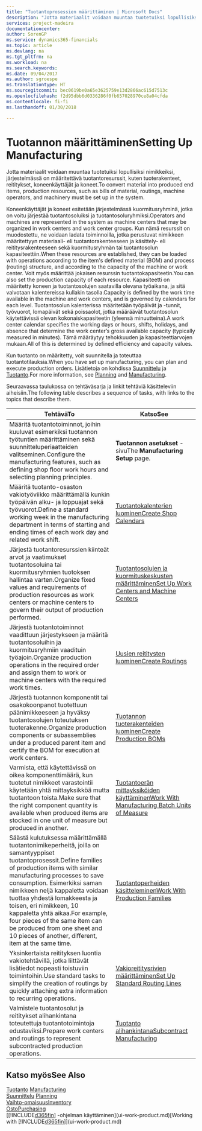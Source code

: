 ```yaml
---
title: "Tuotantoprosessien määrittäminen | Microsoft Docs"
description: "Jotta materiaalit voidaan muuntaa tuotetuiksi lopullisiksi nimikkeiksi, järjestelmässä on määritettävä tuotantoresurssit, kuten tuoterakenteet, reititykset, koneenkäyttäjät ja koneet."
services: project-madeira
documentationcenter: 
author: SorenGP
ms.service: dynamics365-financials
ms.topic: article
ms.devlang: na
ms.tgt_pltfrm: na
ms.workload: na
ms.search.keywords: 
ms.date: 09/04/2017
ms.author: sgroespe
ms.translationtype: HT
ms.sourcegitcommit: bec0619be0a65e3625759e13d2866ac615d7513c
ms.openlocfilehash: f2d95dbb6d0336286f0fb657028970ce8a04cfda
ms.contentlocale: fi-fi
ms.lasthandoff: 01/30/2018

---
```

# <a name="setting-up-manufacturing"></a><span data-ttu-id="9edf6-103">Tuotannon määrittäminen</span><span class="sxs-lookup"><span data-stu-id="9edf6-103">Setting Up Manufacturing</span></span>
<span data-ttu-id="9edf6-104">Jotta materiaalit voidaan muuntaa tuotetuiksi lopullisiksi nimikkeiksi, järjestelmässä on määritettävä tuotantoresurssit, kuten tuoterakenteet, reititykset, koneenkäyttäjät ja koneet.</span><span class="sxs-lookup"><span data-stu-id="9edf6-104">To convert material into produced end items, production resources, such as bills of material, routings, machine operators, and machinery must be set up in the system.</span></span>

<span data-ttu-id="9edf6-105">Koneenkäyttäjät ja koneet esitetään järjestelmässä kuormitusryhminä, jotka on voitu järjestää tuotantosoluiksi ja tuotantosoluryhmiksi.</span><span class="sxs-lookup"><span data-stu-id="9edf6-105">Operators and machines are represented in the system as machine centers that may be organized in work centers and work center groups.</span></span> <span data-ttu-id="9edf6-106">Kun nämä resurssit on muodostettu, ne voidaan ladata toiminnoilla, jotka perustuvat nimikkeen määritettyyn materiaali- eli tuotantorakenteeseen ja käsittely- eli reititysrakenteeseen sekä kuormitusryhmän tai tuotantosolun kapasiteettiin.</span><span class="sxs-lookup"><span data-stu-id="9edf6-106">When these resources are established, they can be loaded with operations according to the item's defined material (BOM) and process (routing) structure, and according to the capacity of the machine or work center.</span></span> <span data-ttu-id="9edf6-107">Voit myös määrittää jokaisen resurssin tuotantokapasiteetin.</span><span class="sxs-lookup"><span data-stu-id="9edf6-107">You can also set the production capacity of each resource.</span></span> <span data-ttu-id="9edf6-108">Kapasiteetti on määritetty koneen ja tuotantosolujen saatavilla olevana työaikana, ja sitä valvotaan kalentereissa kullakin tasolla.</span><span class="sxs-lookup"><span data-stu-id="9edf6-108">Capacity is defined by the work time available in the machine and work centers, and is governed by calendars for each level.</span></span> <span data-ttu-id="9edf6-109">Tuotantosolun kalenterissa määritetään työpäivät ja -tunnit, työvuorot, lomapäivät sekä poissaolot, jotka määräävät tuotantosolun käytettävissä olevan kokonaiskapasiteetin (yleensä minuutteina).</span><span class="sxs-lookup"><span data-stu-id="9edf6-109">A work center calendar specifies the working days or hours, shifts, holidays, and absence that determine the work center’s gross available capacity (typically measured in minutes).</span></span> <span data-ttu-id="9edf6-110">Tämä määräytyy tehokkuuden ja kapasiteettiarvojen mukaan.</span><span class="sxs-lookup"><span data-stu-id="9edf6-110">All of this is determined by defined efficiency and capacity values.</span></span>  

<span data-ttu-id="9edf6-111">Kun tuotanto on määritetty, voit suunnitella ja toteuttaa tuotantotilauksia.</span><span class="sxs-lookup"><span data-stu-id="9edf6-111">When you have set up manufacturing, you can plan and execute production orders.</span></span> <span data-ttu-id="9edf6-112">Lisätietoja on kohdissa [Suunnittelu](production-planning.md) ja [Tuotanto](production-manage-manufacturing.md).</span><span class="sxs-lookup"><span data-stu-id="9edf6-112">For more information, see [Planning](production-planning.md) and [Manufacturing](production-manage-manufacturing.md).</span></span>  

 <span data-ttu-id="9edf6-113">Seuraavassa taulukossa on tehtäväsarja ja linkit tehtäviä käsitteleviin aiheisiin.</span><span class="sxs-lookup"><span data-stu-id="9edf6-113">The following table describes a sequence of tasks, with links to the topics that describe them.</span></span>   

|<span data-ttu-id="9edf6-114">**Tehtävä**</span><span class="sxs-lookup"><span data-stu-id="9edf6-114">**To**</span></span>|<span data-ttu-id="9edf6-115">**Katso**</span><span class="sxs-lookup"><span data-stu-id="9edf6-115">**See**</span></span>|  
|------------|-------------|  
|<span data-ttu-id="9edf6-116">Määritä tuotantotoiminnot, joihin kuuluvat esimerkiksi tuotannon työtuntien määrittäminen sekä suunnitteluperiaatteiden valitseminen.</span><span class="sxs-lookup"><span data-stu-id="9edf6-116">Configure the manufacturing features, such as defining shop floor work hours and selecting planning principles.</span></span>|<span data-ttu-id="9edf6-117">**Tuotannon asetukset** -sivu</span><span class="sxs-lookup"><span data-stu-id="9edf6-117">The **Manufacturing Setup** page.</span></span>|  
|<span data-ttu-id="9edf6-118">Määritä tuotanto-osaston vakiotyöviikko määrittämällä kunkin työpäivän alku- ja loppuajat sekä työvuorot.</span><span class="sxs-lookup"><span data-stu-id="9edf6-118">Define a standard working week in the manufacturing department in terms of starting and ending times of each work day and related work shift.</span></span>|[<span data-ttu-id="9edf6-119">Tuotantokalenterien luominen</span><span class="sxs-lookup"><span data-stu-id="9edf6-119">Create Shop Calendars</span></span>](production-how-to-create-work-center-calendars.md)|  
|<span data-ttu-id="9edf6-120">Järjestä tuotantoresurssien kiinteät arvot ja vaatimukset tuotantosoluina tai kuormitusryhmien tuotoksen hallintaa varten.</span><span class="sxs-lookup"><span data-stu-id="9edf6-120">Organize fixed values and requirements of production resources as work centers or machine centers to govern their output of production performed.</span></span>|[<span data-ttu-id="9edf6-121">Tuotantosolujen ja kuormituskeskusten määrittäminen</span><span class="sxs-lookup"><span data-stu-id="9edf6-121">Set Up Work Centers and Machine Centers</span></span>](production-how-to-set-up-work-and-machine-centers.md)|
|<span data-ttu-id="9edf6-122">Järjestä tuotantotoiminnot vaadittuun järjestykseen ja määritä tuotantosoluihin ja kuormitusryhmiin vaadituin työajoin.</span><span class="sxs-lookup"><span data-stu-id="9edf6-122">Organize production operations in the required order and assign them to work or machine centers with the required work times.</span></span>|[<span data-ttu-id="9edf6-123">Uusien reititysten luominen</span><span class="sxs-lookup"><span data-stu-id="9edf6-123">Create Routings</span></span>](production-how-to-create-routings.md)|
|<span data-ttu-id="9edf6-124">Järjestä tuotannon komponentit tai osakokoonpanot tuotettuun päänimikkeeseen ja hyväksy tuotantosolujen toteutuksen tuoterakenne.</span><span class="sxs-lookup"><span data-stu-id="9edf6-124">Organize production components or subassemblies under a produced parent item and certify the BOM for execution at work centers.</span></span>|[<span data-ttu-id="9edf6-125">Tuotannon tuoterakenteiden luominen</span><span class="sxs-lookup"><span data-stu-id="9edf6-125">Create Production BOMs</span></span>](production-how-to-create-production-boms.md)|
|<span data-ttu-id="9edf6-126">Varmista, että käytettävissä on oikea komponenttimäärä, kun tuotetut nimikkeet varastointii käytetään yhtä mittayksikköä mutta tuotantoon toista.</span><span class="sxs-lookup"><span data-stu-id="9edf6-126">Make sure that the right component quantity is available when produced items are stocked in one unit of measure but produced in another.</span></span>|[<span data-ttu-id="9edf6-127">Tuotantoerän mittayksiköiden käyttäminen</span><span class="sxs-lookup"><span data-stu-id="9edf6-127">Work With Manufacturing Batch Units of Measure</span></span>](production-how-to-use-the-manufacturing-batch-unit-of-measure.md)|  
|<span data-ttu-id="9edf6-128">Säästä kulutuksessa määrittämällä tuotantonimikeperheitä, joilla on samantyyppiset tuotantoprosessit.</span><span class="sxs-lookup"><span data-stu-id="9edf6-128">Define families of production items with similar manufacturing processes to save consumption.</span></span> <span data-ttu-id="9edf6-129">Esimerkiksi saman nimikkeen neljä kappaletta voidaan tuottaa yhdestä lomakkeesta ja toisen, eri nimikkeen, 10 kappaletta yhtä aikaa.</span><span class="sxs-lookup"><span data-stu-id="9edf6-129">For example, four pieces of the same item can be produced from one sheet and 10 pieces of another, different, item at the same time.</span></span>|[<span data-ttu-id="9edf6-130">Tuotantoperheiden käsitteleminen</span><span class="sxs-lookup"><span data-stu-id="9edf6-130">Work With Production Families</span></span>](production-how-work-family.md)|
|<span data-ttu-id="9edf6-131">Yksinkertaista reitityksen luontia vakiotehtävillä, jotka liittävät lisätiedot nopeasti toistuviin toimintoihin.</span><span class="sxs-lookup"><span data-stu-id="9edf6-131">Use standard tasks to simplify the creation of routings by quickly attaching extra information to recurring operations.</span></span>|[<span data-ttu-id="9edf6-132">Vakioreititysrivien määrittäminen</span><span class="sxs-lookup"><span data-stu-id="9edf6-132">Set Up Standard Routing Lines</span></span>](production-how-set-up-standard-routing-lines.md)|  
|<span data-ttu-id="9edf6-133">Valmistele tuotantosolut ja reititykset alihankintana toteutettuja tuotantotoimintoja edustaviksi.</span><span class="sxs-lookup"><span data-stu-id="9edf6-133">Prepare work centers and routings to represent subcontracted production operations.</span></span>|[<span data-ttu-id="9edf6-134">Tuotanto alihankintana</span><span class="sxs-lookup"><span data-stu-id="9edf6-134">Subcontract Manufacturing</span></span>](production-how-to-subcontract-manufacturing.md)|  

## <a name="see-also"></a><span data-ttu-id="9edf6-135">Katso myös</span><span class="sxs-lookup"><span data-stu-id="9edf6-135">See Also</span></span>
<span data-ttu-id="9edf6-136">[Tuotanto](production-manage-manufacturing.md)  </span><span class="sxs-lookup"><span data-stu-id="9edf6-136">[Manufacturing](production-manage-manufacturing.md)  </span></span>  
<span data-ttu-id="9edf6-137">[Suunnittelu](production-planning.md) </span><span class="sxs-lookup"><span data-stu-id="9edf6-137">[Planning](production-planning.md) </span></span>  
[<span data-ttu-id="9edf6-138">Vaihto-omaisuus</span><span class="sxs-lookup"><span data-stu-id="9edf6-138">Inventory</span></span>](inventory-manage-inventory.md)  
[<span data-ttu-id="9edf6-139">Osto</span><span class="sxs-lookup"><span data-stu-id="9edf6-139">Purchasing</span></span>](purchasing-manage-purchasing.md)  
<span data-ttu-id="9edf6-140">[[!INCLUDE[d365fin](includes/d365fin_md.md)] -ohjelman käyttäminen](ui-work-product.md)</span><span class="sxs-lookup"><span data-stu-id="9edf6-140">[Working with [!INCLUDE[d365fin](includes/d365fin_md.md)]](ui-work-product.md)</span></span>

